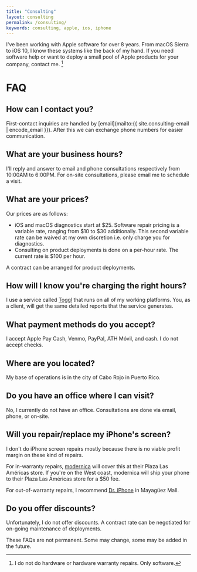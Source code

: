 ```yaml
---
title: "Consulting"
layout: consulting
permalink: /consulting/
keywords: consulting, apple, ios, iphone
---
```


I've been working with Apple software for over 8 years. From macOS Sierra to iOS 10, I know these systems like the back of my hand. If you need software help or want to deploy a small pool of Apple products for your company, contact me. [^1]

# FAQ

## How can I contact you?

First-contact inquiries are handled by [email](mailto:{{ site.consulting-email | encode_email }}). After this we can exchange phone numbers for easier communication.

## What are your business hours?

I'll reply and answer to email and phone consultations respectively from 10:00AM to 6:00PM. For on-site consultations, please email me to schedule a visit.

## What are your prices?

Our prices are as follows:

* iOS and macOS diagnostics start at $25. Software repair pricing is a variable rate, ranging from $10 to $30 additionally. This second variable rate can be waived at my own discretion i.e. only charge you for diagnostics.
* Consulting on product deployments is done on a per-hour rate. The current rate is $100 per hour.

A contract can be arranged for product deployments.

## How will I know you're charging the right hours?

I use a service called [Toggl](https://toggl.com/) that runs on all of my working platforms. You, as a client, will get the same detailed reports that the service generates.

## What payment methods do you accept?

I accept Apple Pay Cash, Venmo, PayPal, ATH M&oacute;vil, and cash. I do not accept checks.

## Where are you located?

My base of operations is in the city of Cabo Rojo in Puerto Rico.

## Do you have an office where I can visit?

No, I currently do not have an office. Consultations are done via email, phone, or on-site.

## Will you repair/replace my iPhone's screen?

I don't do iPhone screen repairs mostly because there is no viable profit margin on these kind of repairs.  

For in-warranty repairs, [modernica](https://www.facebook.com/modernicaonline) will cover this at their Plaza Las Am&eacute;ricas store. If you're on the West coast, modernica will ship your phone to their Plaza Las Am&eacute;ricas store for a $50 fee.  

For out-of-warranty repairs, I recommend [Dr. iPhone](https://www.facebook.com/DriphonePR/) in Mayagüez Mall.

## Do you offer discounts?

Unfortunately, I do not offer discounts. A contract rate can be negotiated for on-going maintenance of deployments.

These FAQs are not permanent. Some may change, some may be added in the future.

[^1]: I do not do hardware or hardware warranty repairs. Only software.
